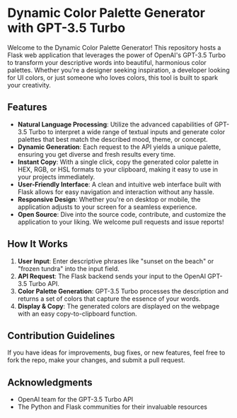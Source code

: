 # Dynamic Color Palette Generator with GPT-3.5 Turbo

Welcome to the Dynamic Color Palette Generator! This repository hosts a Flask web application that leverages the power of OpenAI's GPT-3.5 Turbo to transform your descriptive words into beautiful, harmonious color palettes. Whether you're a designer seeking inspiration, a developer looking for UI colors, or just someone who loves colors, this tool is built to spark your creativity.

## Features

- **Natural Language Processing**: Utilize the advanced capabilities of GPT-3.5 Turbo to interpret a wide range of textual inputs and generate color palettes that best match the described mood, theme, or concept.
- **Dynamic Generation**: Each request to the API yields a unique palette, ensuring you get diverse and fresh results every time.
- **Instant Copy**: With a single click, copy the generated color palette in HEX, RGB, or HSL formats to your clipboard, making it easy to use in your projects immediately.
- **User-Friendly Interface**: A clean and intuitive web interface built with Flask allows for easy navigation and interaction without any hassle.
- **Responsive Design**: Whether you're on desktop or mobile, the application adjusts to your screen for a seamless experience.
- **Open Source**: Dive into the source code, contribute, and customize the application to your liking. We welcome pull requests and issue reports!

## How It Works

1. **User Input**: Enter descriptive phrases like "sunset on the beach" or "frozen tundra" into the input field.
2. **API Request**: The Flask backend sends your input to the OpenAI GPT-3.5 Turbo API.
3. **Color Palette Generation**: GPT-3.5 Turbo processes the description and returns a set of colors that capture the essence of your words.
4. **Display & Copy**: The generated colors are displayed on the webpage with an easy copy-to-clipboard function.

## Contribution Guidelines

If you have ideas for improvements, bug fixes, or new features, feel free to fork the repo, make your changes, and submit a pull request.

## Acknowledgments

- OpenAI team for the GPT-3.5 Turbo API
- The Python and Flask communities for their invaluable resources
